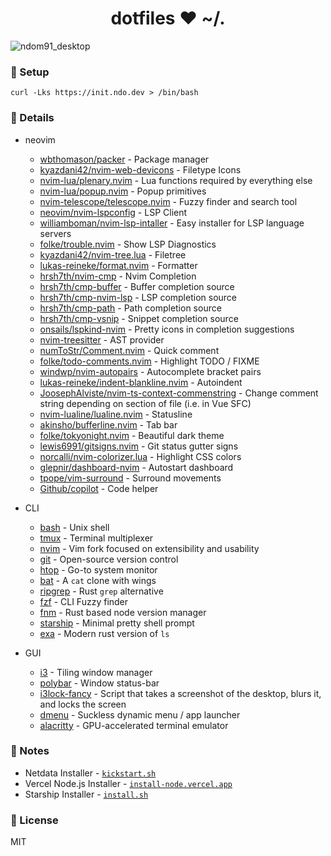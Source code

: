 <h1 align="center">dotfiles ❤ ~/.</h1>

![ndom91_desktop](https://i.imgur.com/mvmpmCY.png)

### 🎉 Setup

```
curl -Lks https://init.ndo.dev > /bin/bash
```

### ️🚧 Details

- neovim

  - [wbthomason/packer](https://github.com/wbthomason/packer) - Package manager
  - [kyazdani42/nvim-web-devicons](https://github.com/kyazdani42/nvim-web-devicons) - Filetype Icons
  - [nvim-lua/plenary.nvim](https://github.com/nvim-lua/plenary.nvim) - Lua functions required by everything else
  - [nvim-lua/popup.nvim](https://github.com/nvim-lua/popup.nvim) - Popup primitives
  - [nvim-telescope/telescope.nvim](https://github.com/nvim-telescope/telescope.nvim) - Fuzzy finder and search tool
  - [neovim/nvim-lspconfig](https://github.com/neovim/nvim-lspconfig) - LSP Client
  - [williamboman/nvim-lsp-intaller](https://github.com/williamboman/nvim-lsp-intaller) - Easy installer for LSP language servers
  - [folke/trouble.nvim](https://github.com/folke/trouble.nvim) - Show LSP Diagnostics
  - [kyazdani42/nvim-tree.lua](https://github.com/kyazdani42/nvim-tree.lua) - Filetree
  - [lukas-reineke/format.nvim](https://github.com/lukas-reineke/format.nvim) - Formatter
  - [hrsh7th/nvim-cmp](https://github.com/hrsh7th/nvim-cmp) - Nvim Completion
  - [hrsh7th/cmp-buffer](https://github.com/hrsh7th/cmp-buffer) - Buffer completion source
  - [hrsh7th/cmp-nvim-lsp](https://github.com/hrsh7th/cmp-nvim-lsp) - LSP completion source
  - [hrsh7th/cmp-path](https://github.com/hrsh7th/cmp-path) - Path completion source
  - [hrsh7th/cmp-vsnip](https://github.com/hrsh7th/cmp-vsnip) - Snippet completion source
  - [onsails/lspkind-nvim](https://github.com/onsails/lspkind-nvim) - Pretty icons in completion suggestions
  - [nvim-treesitter](https://github.com/nvim-treesitter/nvim-treesitter) - AST provider
  - [numToStr/Comment.nvim](https://github.com/numToStr/Comment.nvim) - Quick comment
  - [folke/todo-comments.nvim](https://github.com/folke/todo-comments.nvim) - Highlight TODO / FIXME
  - [windwp/nvim-autopairs](https://github.com/windwp/nvim-autopairs) - Autocomplete bracket pairs
  - [lukas-reineke/indent-blankline.nvim](https://github.com/lukas-reineke/indent-blankline.nvim) - Autoindent
  - [JoosephAlviste/nvim-ts-context-commenstring](https://github.com/JoosephAlviste/nvim-ts-context-commenstring) - Change comment string depending on section of file (i.e. in Vue SFC)
  - [nvim-lualine/lualine.nvim](https://github.com/nvim-lualine/lualine.nvim) - Statusline
  - [akinsho/bufferline.nvim](https://github.com/akinsho/bufferline.nvim) - Tab bar
  - [folke/tokyonight.nvim](https://github.com/folke/tokyonight.nvim) - Beautiful dark theme
  - [lewis6991/gitsigns.nvim](https://github.com/lewis6991/gitsigns.nvim) - Git status gutter signs
  - [norcalli/nvim-colorizer.lua](https://github.com/norcalli/nvim-colorizer.lua) - Highlight CSS colors
  - [glepnir/dashboard-nvim](https://github.com/glepnir/dashboard-nvim) - Autostart dashboard
  - [tpope/vim-surround](https://github.com/tpope/vim-surround) - Surround movements
  - [Github/copilot](https://github.com/github/copilot) - Code helper

- CLI
  - [bash](https://git.savannah.gnu.org/cgit/bash.git) - Unix shell
  - [tmux](https://github.com/tmux/tmux) - Terminal multiplexer
  - [nvim](https://github.com/neovim/neovim) - Vim fork focused on extensibility and usability
  - [git](https://github.com/git/git) - Open-source version control
  - [htop](https://github.com/htop-dev/htop) - Go-to system monitor
  - [bat](https://github.com/sharkdp/bat) - A `cat` clone with wings
  - [ripgrep](https://github.com/BurntSushi/ripgrep) - Rust `grep` alternative
  - [fzf](https://github.com/junegunn/fzf) - CLI Fuzzy finder
  - [fnm](https://github.com/Schniz/fnm) - Rust based node version manager
  - [starship](https://github.com/starship/starship) - Minimal pretty shell prompt
  - [exa](https://github.com/ogham/exa) - Modern rust version of `ls`
- GUI
  - [i3](https://github.com/i3/i3) - Tiling window manager
  - [polybar](https://github.com/polybar/polybar) - Window status-bar
  - [i3lock-fancy](https://github.com/meskarune/i3lock-fancy) - Script that takes a screenshot of the desktop, blurs it, and locks the screen
  - [dmenu](https://tools.suckless.org/dmenu/) - Suckless dynamic menu / app launcher
  - [alacritty](https://github.com/alacritty/alacritty) - GPU-accelerated terminal emulator

### 📑 Notes

- Netdata Installer - [`kickstart.sh`](https://raw.githubusercontent.com/netdata/netdata/00bc58df4d0aaa8b6da987afdeb830003661a04c/packaging/installer/kickstart.sh)
- Vercel Node.js Installer - [`install-node.vercel.app`](https://install-node.vercel.app/)
- Starship Installer - [`install.sh`](https://github.com/starship/starship/blob/master/install/install.sh)

### 💼 License

MIT

